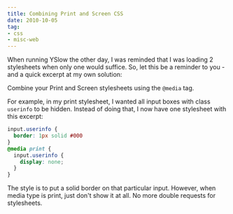 ```yaml
---
title: Combining Print and Screen CSS
date: 2010-10-05
tag:
- css
- misc-web
---
```

When running YSlow the other day, I was reminded that I was loading 2 stylesheets when only one would suffice.  So, let this be a reminder to you - and a quick excerpt at my own solution:

<!--more-->

Combine your Print and Screen stylesheets using the `@media` tag.

For example, in my print stylesheet, I wanted all input boxes with class `userinfo` to be hidden.  Instead of doing that, I now have one stylesheet with this excerpt:

```css
input.userinfo {
  border: 1px solid #000
}
@media print {
  input.userinfo {
    display: none;
  }
}
```

The style is to put a solid border on that particular input.  However, when media type is print, just don't show it at all.  No more double requests for stylesheets.
